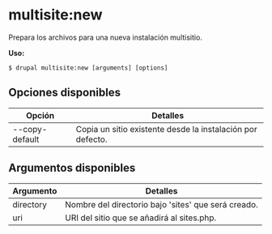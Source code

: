 # multisite:new
Prepara los archivos para una nueva instalación multisitio.

**Uso:**
```
$ drupal multisite:new [arguments] [options]
```

## Opciones disponibles
Opción | Detalles
-------|-------------
--copy-default | Copia un sitio existente desde la instalación por defecto.

## Argumentos disponibles
Argumento | Detalles
---------|-------------
directory | Nombre del directorio bajo 'sites' que será creado.
uri | URI del sitio que se añadirá al sites.php.
